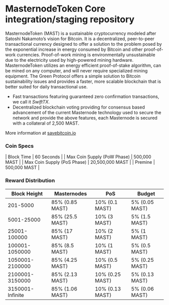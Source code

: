 MasternodeToken Core integration/staging repository
=================================================

MasternodeToken (MAST) is a sustainable cryptocurrency modeled after Satoshi Nakamoto’s vision for Bitcoin. It is a decentralized, peer-to-peer transactional currency designed to offer a solution to the problem posed by the exponential increase in energy consumed by Bitcoin and other proof-of-work currencies. Proof-of-work mining is environmentally unsustainable due to the electricity used by high-powered mining hardware. MasternodeToken utilizes an energy efficient proof-of-stake algorithm, can be mined on any computer, and will never require specialized mining equipment. The Green Protocol offers a simple solution to Bitcoin sustainability issues and provides a faster, more scalable blockchain that is better suited for daily transactional use.

- Fast transactions featuring guaranteed zero confirmation transactions, we call it _SwiftTX_.
- Decentralized blockchain voting providing for consensus based advancement of the current Masternode
  technology used to secure the network and provide the above features, each Masternode is secured
  with a collateral of 2,500 MAST.

More information at [savebitcoin.io](http://www.savebitcoin.io)

### Coin Specs
| Block Time                  | 60 Seconds      |
| Max Coin Supply (PoW Phase) | 500,000 MAST    |
| Max Coin Supply (PoS Phase) | 20,500,000 MAST |
| Premine                     | 500,000 MAST    |

### Reward Distribution

| **Block Height** | **Masternodes**  | **PoS**          | **Budget**      |
|------------------|------------------|------------------|-----------------|
| 201-5000         | 85% (0.85 MAST)  | 10% (0.1 MAST)   | 5% (0.05 MAST)  |
| 5001-25000       | 85% (25.5 MAST)  | 10% (3 MAST)     | 5% (1.5 MAST)   |
| 25001-100000     | 85% (17 MAST)    | 10% (2 MAST)     | 5% (1 MAST)     |
| 100001-1050000   | 85% (8.5 MAST)   | 10% (1 MAST)     | 5% (0.5 MAST)   |
| 1050001-2100000  | 85% (4.25 MAST)  | 10% (0.5 MAST)   | 5% (0.25 MAST)  |
| 2100001-3150000  | 85% (2.13 MAST)  | 10% (0.25 MAST)  | 5% (0.13 MAST)  |
| 3150001-Infinite | 85% (1.06 MAST)  | 10% (0.13 MAST)  | 5% (0.06 MAST)  |
